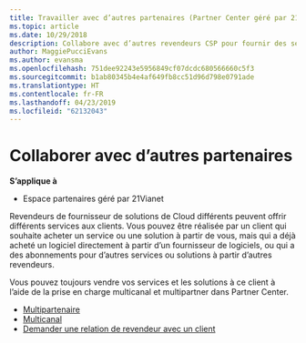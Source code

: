 ```yaml
---
title: Travailler avec d’autres partenaires (Partner Center géré par 21Vianet)
ms.topic: article
ms.date: 10/29/2018
description: Collabore avec d’autres revendeurs CSP pour fournir des services au même client.
author: MaggiePucciEvans
ms.author: evansma
ms.openlocfilehash: 751dee92243e5956849cf07dcdc680566660c5f3
ms.sourcegitcommit: b1ab80345b4e4af649fb8cc51d96d798e0791ade
ms.translationtype: HT
ms.contentlocale: fr-FR
ms.lasthandoff: 04/23/2019
ms.locfileid: "62132043"
---
```

# <a name="work-with-other-partners"></a>Collaborer avec d’autres partenaires

**S’applique à**

-   Espace partenaires géré par 21Vianet


Revendeurs de fournisseur de solutions de Cloud différents peuvent offrir différents services aux clients. Vous pouvez être réalisée par un client qui souhaite acheter un service ou une solution à partir de vous, mais qui a déjà acheté un logiciel directement à partir d’un fournisseur de logiciels, ou qui a des abonnements pour d’autres services ou solutions à partir d’autres revendeurs. 

Vous pouvez toujours vendre vos services et les solutions à ce client à l’aide de la prise en charge multicanal et multipartner dans Partner Center.

-   [Multipartenaire](multipartner.md)
-   [Multicanal](multichannel.md)
-   [Demander une relation de revendeur avec un client](request-a-relationship-with-a-customer.md)
